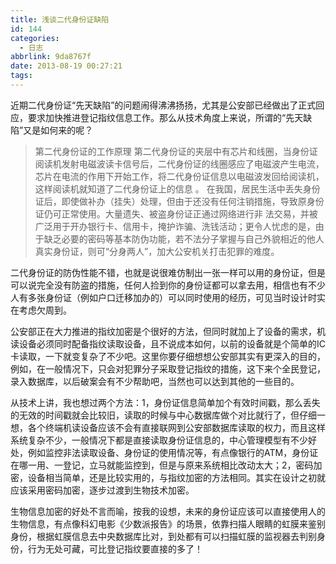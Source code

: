 ```yaml
---
title: 浅谈二代身份证缺陷
id: 144
categories:
  - 日志
abbrlink: 9da8767f
date: 2013-08-19 00:27:21
tags:
---
```


近期二代身份证“先天缺陷”的问题闹得沸沸扬扬，尤其是公安部已经做出了正式回应，要求加快推进登记指纹信息工作。那么从技术角度上来说，所谓的“先天缺陷”又是如何来的呢？
> 第二代身份证的工作原理
> 第二代身份证的夹层中有芯片和线圈，当身份证阅读机发射电磁波读卡信号后，二代身份证的线圈感应了电磁波产生电流，芯片在电流的作用下开始工作，将二代身份证信息以电磁波发回给阅读机，这样阅读机就知道了二代身份证上的信息 。
在我国，居民生活中丢失身份证后，即使做补办（挂失）处理，但由于还没有任何注销措施，导致原身份证仍可正常使用。大量遗失、被盗身份证正通过网络进行非 法交易，并被广泛用于开办银行卡、信用卡，掩护诈骗、洗钱活动；更令人忧虑的是，由于缺乏必要的密码等基本防伪功能，若不法分子掌握与自己外貌相近的他人 真实身份证，则可“分身两人”，加大公安机关打击犯罪的难度。

二代身份证的防伪性能不错，也就是说很难仿制出一张一样可以用的身份证，但是可以说完全没有防盗的措施，任何人捡到你的身份证都可以拿去用，相信也有不少人有多张身份证（例如户口迁移加办的）可以同时使用的经历，可见当时设计时实在考虑欠周到。

公安部正在大力推进的指纹加密是个很好的方法，但同时就加上了设备的需求，机读设备必须同时配备指纹读取设备，且不说成本如何，以前的设备就是个简单的IC卡读取，一下就变复杂了不少吧。这里你要仔细想想公安部其实有更深入的目的，例如，在一般情况下，只会对犯罪分子采取登记指纹的措施，这下来个全民登记，录入数据库，以后破案会有不少帮助吧，当然也可以达到其他的一些目的。<!--more-->

从技术上讲，我也想过两个方法：1，身份证信息简单加个有效时间戳，那么丢失的无效的时间戳就会比较旧，读取的时候与中心数据库做个对比就行了，但仔细一想，各个终端机读设备应该不会有直接联网到公安部数据库读取的权力，而且这样系统复杂不少，一般情况下都是直接读取身份证信息的，中心管理模型有不少好处，例如监控非法读取设备、身份证的使用情况等，有点像银行的ATM，身份证在哪一用、一登记，立马就能监控到，但是与原来系统相比改动太大；2，密码加密，设备相当简单，还是比较实用的，与指纹加密的方法相同。其实在设计之初就应该采用密码加密，逐步过渡到生物技术加密。

生物信息加密的好处不言而喻，按我的设想，未来的身份证应该可以直接使用人的生物信息，有点像科幻电影《少数派报告》的场景，依靠扫描人眼睛的虹膜来鉴别身份，根据虹膜信息去中央数据库比对，到处都有可以扫描虹膜的监视器去判别身份，行为无处可藏，可比登记指纹要直接的多了！